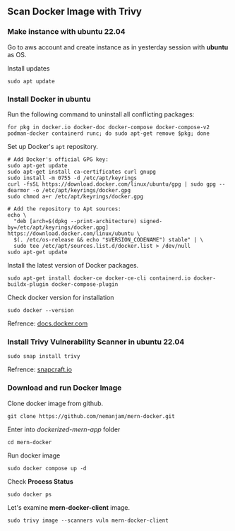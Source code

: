 
## Scan Docker Image with Trivy
### Make instance with ubuntu 22.04
Go to aws account and create instance as in yesterday session with **ubuntu** as OS.

Install updates

	sudo apt update

### Install Docker in ubuntu
Run the following command to uninstall all conflicting packages:

    for pkg in docker.io docker-doc docker-compose docker-compose-v2 podman-docker containerd runc; do sudo apt-get remove $pkg; done
    
Set up Docker's `apt` repository.

    # Add Docker's official GPG key:
	sudo apt-get update
	sudo apt-get install ca-certificates curl gnupg
	sudo install -m 0755 -d /etc/apt/keyrings
	curl -fsSL https://download.docker.com/linux/ubuntu/gpg | sudo gpg --dearmor -o /etc/apt/keyrings/docker.gpg
	sudo chmod a+r /etc/apt/keyrings/docker.gpg

	# Add the repository to Apt sources:
	echo \
	  "deb [arch=$(dpkg --print-architecture) signed-by=/etc/apt/keyrings/docker.gpg] https://download.docker.com/linux/ubuntu \
	  $(. /etc/os-release && echo "$VERSION_CODENAME") stable" | \
	  sudo tee /etc/apt/sources.list.d/docker.list > /dev/null
	sudo apt-get update

Install the latest version of Docker packages.

	sudo apt-get install docker-ce docker-ce-cli containerd.io docker-buildx-plugin docker-compose-plugin

Check docker version for installation 

	sudo docker --version
	
Refrence: [docs.docker.com](https://docs.docker.com/engine/install/ubuntu/)

### Install Trivy Vulnerability Scanner in ubuntu 22.04

	sudo snap install trivy

Refrence: [snapcraft.io](https://snapcraft.io/install/trivy/ubuntu)

### Download and run Docker Image

Clone docker image from github.

	git clone https://github.com/nemanjam/mern-docker.git

Enter into *dockerized-mern-app* folder

	cd mern-docker

Run docker image

	sudo docker compose up -d

Check **Process Status**

	sudo docker ps

Let's examine **mern-docker-client** image.

	sudo trivy image --scanners vuln mern-docker-client
